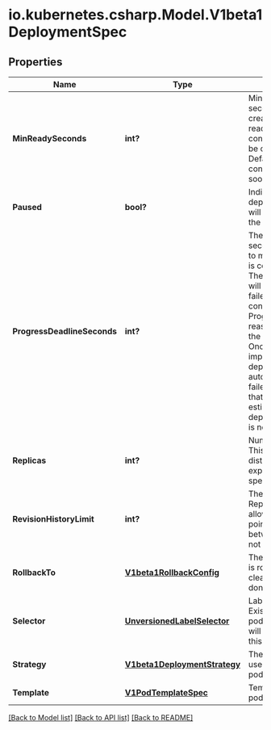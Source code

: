 # io.kubernetes.csharp.Model.V1beta1DeploymentSpec
## Properties

Name | Type | Description | Notes
------------ | ------------- | ------------- | -------------
**MinReadySeconds** | **int?** | Minimum number of seconds for which a newly created pod should be ready without any of its container crashing, for it to be considered available. Defaults to 0 (pod will be considered available as soon as it is ready) | [optional] 
**Paused** | **bool?** | Indicates that the deployment is paused and will not be processed by the deployment controller. | [optional] 
**ProgressDeadlineSeconds** | **int?** | The maximum time in seconds for a deployment to make progress before it is considered to be failed. The deployment controller will continue to process failed deployments and a condition with a ProgressDeadlineExceeded reason will be surfaced in the deployment status. Once autoRollback is implemented, the deployment controller will automatically rollback failed deployments. Note that progress will not be estimated during the time a deployment is paused. This is not set by default. | [optional] 
**Replicas** | **int?** | Number of desired pods. This is a pointer to distinguish between explicit zero and not specified. Defaults to 1. | [optional] 
**RevisionHistoryLimit** | **int?** | The number of old ReplicaSets to retain to allow rollback. This is a pointer to distinguish between explicit zero and not specified. | [optional] 
**RollbackTo** | [**V1beta1RollbackConfig**](V1beta1RollbackConfig.md) | The config this deployment is rolling back to. Will be cleared after rollback is done. | [optional] 
**Selector** | [**UnversionedLabelSelector**](UnversionedLabelSelector.md) | Label selector for pods. Existing ReplicaSets whose pods are selected by this will be the ones affected by this deployment. | [optional] 
**Strategy** | [**V1beta1DeploymentStrategy**](V1beta1DeploymentStrategy.md) | The deployment strategy to use to replace existing pods with new ones. | [optional] 
**Template** | [**V1PodTemplateSpec**](V1PodTemplateSpec.md) | Template describes the pods that will be created. | 

[[Back to Model list]](../README.md#documentation-for-models) [[Back to API list]](../README.md#documentation-for-api-endpoints) [[Back to README]](../README.md)

